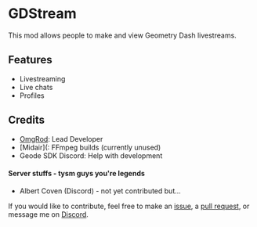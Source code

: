 # <cj>GD</c><cl>Stream</c>

This mod allows people to <cj>make</c> and <cr>view</c> Geometry Dash livestreams.

## <cr>Features</c>

- Livestreaming
- Live chats
- Profiles

## <cp>Credits</c>

- <ca>[OmgRod](https://github.com/OmgRod)</c>: Lead Developer
- <cj>[Midair](</c>: FFmpeg builds (currently unused)
- <cc>Geode SDK Discord</c>: Help with development

#### <cb>Server stuffs - tysm guys you're legends</c>

- <cp>Albert Coven</cp> (Discord) - not yet contributed but...

If you would like to contribute, feel free to make an [issue](https://github.com/OmgRod/GDStream/issues), a [pull request](https://github.com/OmgRod/GDStream/compare), or message me on [Discord](https://discord.gg/vK3DuqJwyW).